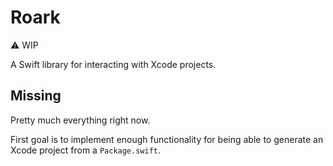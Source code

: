 # Roark

:warning: WIP

A Swift library for interacting with Xcode projects.

## Missing

Pretty much everything right now.

First goal is to implement enough functionality for being able to
generate an Xcode project from a `Package.swift`.

